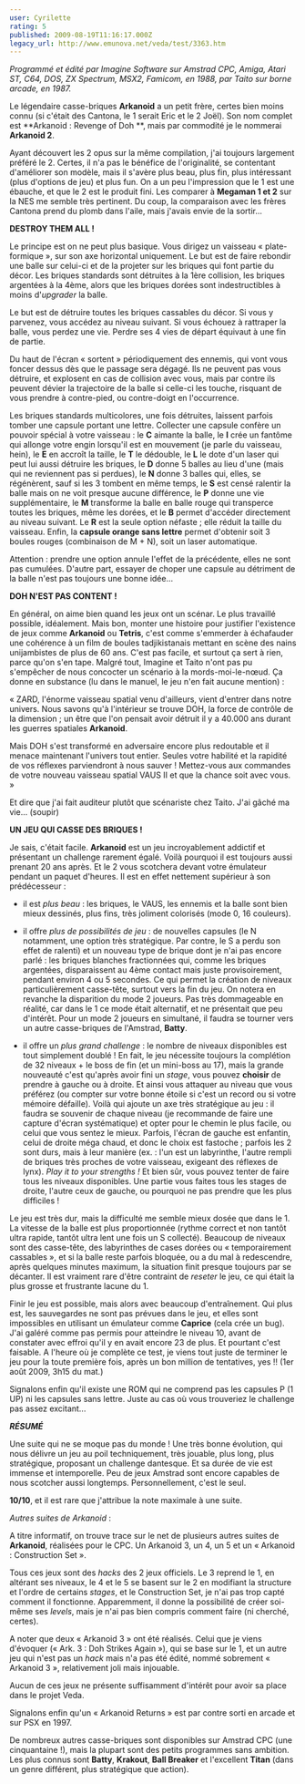 ```yaml
---
user: Cyrilette
rating: 5
published: 2009-08-19T11:16:17.000Z
legacy_url: http://www.emunova.net/veda/test/3363.htm
---
```

_Programmé et édité par Imagine Software sur Amstrad CPC, Amiga, Atari ST, C64, DOS, ZX Spectrum, MSX2, Famicom, en 1988, par Taito sur borne arcade, en 1987\._  

  

Le légendaire casse-briques **Arkanoid** a un petit frère, certes bien moins connu (si c'était des Cantona, le 1 serait Eric et le 2 Joël). Son nom complet est **Arkanoid : Revenge of Doh **, mais par commodité je le nommerai **Arkanoid 2**.  

  

Ayant découvert les 2 opus sur la même compilation, j'ai toujours largement préféré le 2\. Certes, il n'a pas le bénéfice de l'originalité, se contentant d'améliorer son modèle, mais il s'avère plus beau, plus fin, plus intéressant (plus d'options de jeu) et plus fun. On a un peu l'impression que le 1 est une ébauche, et que le 2 est le produit fini. Les comparer à **Megaman 1 et 2** sur la NES me semble très pertinent. Du coup, la comparaison avec les frères Cantona prend du plomb dans l'aile, mais j'avais envie de la sortir...  

  

**DESTROY THEM ALL !**  

Le principe est on ne peut plus basique. Vous dirigez un vaisseau « plate-formique », sur son axe horizontal uniquement. Le but est de faire rebondir une balle sur celui-ci et de la projeter sur les briques qui font partie du décor. Les briques standards sont détruites à la 1ère collision, les briques argentées à la 4ème, alors que les briques dorées sont indestructibles à moins d'_upgrader_ la balle.  

  

Le but est de détruire toutes les briques cassables du décor. Si vous y parvenez, vous accédez au niveau suivant. Si vous échouez à rattraper la balle, vous perdez une vie. Perdre ses 4 vies de départ équivaut à une fin de partie.  

  

Du haut de l'écran « sortent » périodiquement des ennemis, qui vont vous foncer dessus dès que le passage sera dégagé. Ils ne peuvent pas vous détruire, et explosent en cas de collision avec vous, mais par contre ils peuvent dévier la trajectoire de la balle si celle-ci les touche, risquant de vous prendre à contre-pied, ou contre-doigt en l'occurrence.  

  

Les briques standards multicolores, une fois détruites, laissent parfois tomber une capsule portant une lettre. Collecter une capsule confère un pouvoir spécial à votre vaisseau : le **C** aimante la balle, le **I** crée un fantôme qui allonge votre engin lorsqu'il est en mouvement (je parle du vaisseau, hein), le **E** en accroît la taille, le **T** le dédouble, le **L** le dote d'un laser qui peut lui aussi détruire les briques, le **D** donne 5 balles au lieu d'une (mais qui ne reviennent pas si perdues), le **N** donne 3 balles qui, elles, se régénèrent, sauf si les 3 tombent en même temps, le **S** est censé ralentir la balle mais on ne voit presque aucune différence, le **P** donne une vie supplémentaire, le **M** transforme la balle en balle rouge qui transperce toutes les briques, même les dorées, et le **B** permet d'accéder directement au niveau suivant. Le **R** est la seule option néfaste ; elle réduit la taille du vaisseau. Enfin, la **capsule orange sans lettre** permet d'obtenir soit 3 boules rouges (combinaison de M + N), soit un laser automatique.  

  

Attention : prendre une option annule l'effet de la précédente, elles ne sont pas cumulées. D'autre part, essayer de choper une capsule au détriment de la balle n'est pas toujours une bonne idée...  

  

**DOH N'EST PAS CONTENT !**  

En général, on aime bien quand les jeux ont un scénar. Le plus travaillé possible, idéalement. Mais bon, monter une histoire pour justifier l'existence de jeux comme **Arkanoid** ou **Tetris**, c'est comme s'emmerder à échafauder une cohérence à un film de boules tadjikistanais mettant en scène des nains unijambistes de plus de 60 ans. C'est pas facile, et surtout ça sert à rien, parce qu'on s'en tape. Malgré tout, Imagine et Taito n'ont pas pu s'empêcher de nous concocter un scénario à la mords-moi-le-nœud. Ça donne en substance (lu dans le manuel, le jeu n'en fait aucune mention) :  

  

« ZARD, l'énorme vaisseau spatial venu d'ailleurs, vient d'entrer dans notre univers. Nous savons qu'à l'intérieur se trouve DOH, la force de contrôle de la dimension ; un être que l'on pensait avoir détruit il y a 40.000 ans durant les guerres spatiales **Arkanoid**.   

Mais DOH s'est transformé en adversaire encore plus redoutable et il menace maintenant l'univers tout entier. Seules votre habilité et la rapidité de vos réflexes parviendront à nous sauver ! Mettez-vous aux commandes de votre nouveau vaisseau spatial VAUS II et que la chance soit avec vous. »  

  

Et dire que j'ai fait auditeur plutôt que scénariste chez Taito. J'ai gâché ma vie... (soupir)  

  

**UN JEU QUI CASSE DES BRIQUES !**  

Je sais, c'était facile. **Arkanoid** est un jeu incroyablement addictif et présentant un challenge rarement égalé. Voilà pourquoi il est toujours aussi prenant 20 ans après. Et le 2 vous scotchera devant votre émulateur pendant un paquet d'heures. Il est en effet nettement supérieur à son prédécesseur :  

  

- il est _plus beau_ : les briques, le VAUS, les ennemis et la balle sont bien mieux dessinés, plus fins, très joliment colorisés (mode 0, 16 couleurs).  

  

- il offre _plus de possibilités de jeu_ : de nouvelles capsules (le N notamment, une option très stratégique. Par contre, le S a perdu son effet de ralenti) et un nouveau type de brique dont je n'ai pas encore parlé : les briques blanches fractionnées qui, comme les briques argentées, disparaissent au 4ème contact mais juste provisoirement, pendant environ 4 ou 5 secondes. Ce qui permet la création de niveaux particulièrement casse-tête, surtout vers la fin du jeu. On notera en revanche la disparition du mode 2 joueurs. Pas très dommageable en réalité, car dans le 1 ce mode était alternatif, et ne présentait que peu d'intérêt. Pour un mode 2 joueurs en simultané, il faudra se tourner vers un autre casse-briques de l'Amstrad, **Batty**.  

  

- il offre un _plus grand _challenge__ : le nombre de niveaux disponibles est tout simplement doublé ! En fait, le jeu nécessite toujours la complétion de 32 niveaux + le boss de fin (et un mini-boss au 17), mais la grande nouveauté c'est qu'après avoir fini un _stage_, vous pouvez **choisir** de prendre à gauche ou à droite. Et ainsi vous attaquer au niveau que vous préférez (ou compter sur votre bonne étoile si c'est un record ou si votre mémoire défaille). Voilà qui ajoute un axe très stratégique au jeu : il faudra se souvenir de chaque niveau (je recommande de faire une capture d'écran systématique) et opter pour le chemin le plus facile, ou celui que vous sentez le mieux. Parfois, l'écran de gauche est enfantin, celui de droite méga chaud, et donc le choix est fastoche ; parfois les 2 sont durs, mais à leur manière (ex. : l'un est un labyrinthe, l'autre rempli de briques très proches de votre vaisseau, exigeant des réflexes de lynx). _Play it to your strengths !_ Et bien sûr, vous pouvez tenter de faire tous les niveaux disponibles. Une partie vous faites tous les stages de droite, l'autre ceux de gauche, ou pourquoi ne pas prendre que les plus difficiles !  

  

Le jeu est très dur, mais la difficulté me semble mieux dosée que dans le 1\. La vitesse de la balle est plus proportionnée (rythme correct et non tantôt ultra rapide, tantôt ultra lent une fois un S collecté). Beaucoup de niveaux sont des casse-tête, des labyrinthes de cases dorées ou « temporairement cassables », et si la balle reste parfois bloquée, ou a du mal à redescendre, après quelques minutes maximum, la situation finit presque toujours par se décanter. Il est vraiment rare d'être contraint de _reseter_ le jeu, ce qui était la plus grosse et frustrante lacune du 1\.  

Finir le jeu est possible, mais alors avec beaucoup d'entraînement. Qui plus est, les sauvegardes ne sont pas prévues dans le jeu, et elles sont impossibles en utilisant un émulateur comme **Caprice** (cela crée un bug). J'ai galéré comme pas permis pour atteindre le niveau 10, avant de constater avec effroi qu'il y en avait encore 23 de plus. Et pourtant c'est faisable. A l'heure où je complète ce test, je viens tout juste de terminer le jeu pour la toute première fois, après un bon million de tentatives, yes !! (1er août 2009, 3h15 du mat.)  

Signalons enfin qu'il existe une ROM qui ne comprend pas les capsules P (1 UP) ni les capsules sans lettre. Juste au cas où vous trouveriez le challenge pas assez excitant...  

  

_**RÉSUMÉ**_  

Une suite qui ne se moque pas du monde ! Une très bonne évolution, qui nous délivre un jeu au poil techniquement, très jouable, plus long, plus stratégique, proposant un challenge dantesque. Et sa durée de vie est immense et intemporelle. Peu de jeux Amstrad sont encore capables de nous scotcher aussi longtemps. Personnellement, c'est le seul.  

  

**10/10**, et il est rare que j'attribue la note maximale à une suite.  

  

  

_Autres suites de Arkanoid_ :  

A titre informatif, on trouve trace sur le net de plusieurs autres suites de **Arkanoid**, réalisées pour le CPC. Un Arkanoid 3, un 4, un 5 et un « Arkanoid : Construction Set ».  

Tous ces jeux sont des _hacks_ des 2 jeux officiels. Le 3 reprend le 1, en altérant ses niveaux, le 4 et le 5 se basent sur le 2 en modifiant la structure et l'ordre de certains _stages_, et le Construction Set, je n'ai pas trop capté comment il fonctionne. Apparemment, il donne la possibilité de créer soi-même ses _levels_, mais je n'ai pas bien compris comment faire (ni cherché, certes).   

A noter que deux « Arkanoid 3 » ont été réalisés. Celui que je viens d'évoquer (« Ark. 3 : Doh Strikes Again »), qui se base sur le 1, et un autre jeu qui n'est pas un _hack_ mais n'a pas été édité, nommé sobrement « Arkanoid 3 », relativement joli mais injouable.  

Aucun de ces jeux ne présente suffisamment d'intérêt pour avoir sa place dans le projet Veda.  

Signalons enfin qu'un « Arkanoid Returns » est par contre sorti en arcade et sur PSX en 1997\.  

  

De nombreux autres casse-briques sont disponibles sur Amstrad CPC (une cinquantaine !), mais la plupart sont des petits programmes sans ambition. Les plus connus sont **Batty**, **Krakout**, **Ball Breaker** et l'excellent **Titan** (dans un genre différent, plus stratégique que action).